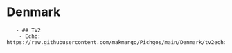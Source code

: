 # Denmark
       - ## TV2
        - Echo: https://raw.githubusercontent.com/makmango/Pichgos/main/Denmark/tv2echo.png

